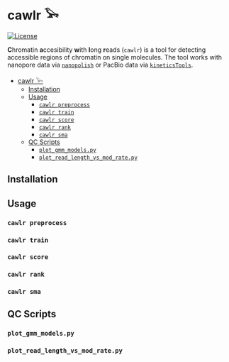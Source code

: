 # cawlr 𓅨

[![License](https://img.shields.io/badge/license-BSD_3--Clause-informational)](./LICENSE)

**C**hromatin **a**ccesibility **w**ith **l**ong **r**eads (`cawlr`) is a tool for detecting accessible regions of chromatin on single molecules. The tool works with nanopore data via [`nanopolish`](https://github.com/jts/nanopolish) or PacBio data via [`kineticsTools`](https://github.com/PacificBiosciences/kineticsTools).

- [cawlr 𓅨](#cawlr-𓅨)
  - [Installation](#installation)
  - [Usage](#usage)
    - [`cawlr preprocess`](#cawlr-preprocess)
    - [`cawlr train`](#cawlr-train)
    - [`cawlr score`](#cawlr-score)
    - [`cawlr rank`](#cawlr-rank)
    - [`cawlr sma`](#cawlr-sma)
  - [QC Scripts](#qc-scripts)
    - [`plot_gmm_models.py`](#plot_gmm_modelspy)
    - [`plot_read_length_vs_mod_rate.py`](#plot_read_length_vs_mod_ratepy)

## Installation

## Usage

### `cawlr preprocess`

### `cawlr train`

### `cawlr score`

### `cawlr rank`

### `cawlr sma`

## QC Scripts

### `plot_gmm_models.py`

### `plot_read_length_vs_mod_rate.py`
